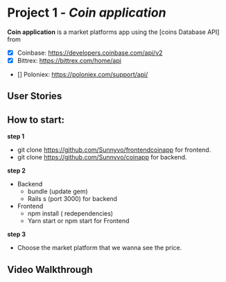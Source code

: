 # Project 1 - *Coin application*

**Coin application** is a market platforms app using the [coins Database API]
from
- [X] Coinbase: https://developers.coinbase.com/api/v2
- [X] Bittrex: https://bittrex.com/home/api
- [] Poloniex: https://poloniex.com/support/api/


## User Stories
## How to start:
**step 1**

- git clone https://github.com/Sunnyvo/frontendcoinapp for frontend.
- git clone https://github.com/Sunnyvo/coinapp for backend.

**step 2**

- Backend
  + bundle (update gem)
  + Rails s (port 3000) for backend
- Frontend
  + npm install ( redependencies)
  + Yarn start or npm start for Frontend

**step 3**

- Choose the market platform that we wanna see the price.


## Video Walkthrough